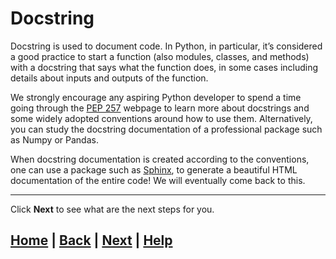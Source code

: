 # Docstring

Docstring is used to document code. In Python, in particular, it’s considered a good practice to start a function (also modules, classes, and methods) with a docstring that says what the function does, in some cases including details about inputs and outputs of the function.

We strongly encourage any aspiring Python developer to spend a time going through the [PEP 257][1] webpage to learn more about docstrings and some widely adopted conventions around how to use them. Alternatively, you can study the docstring documentation of a professional package such as Numpy or Pandas.

When docstring documentation is created according to the conventions, one can use a package such as [Sphinx][2], to generate a beautiful HTML documentation of the entire code! We will eventually come back to this.

[1]: https://www.python.org/dev/peps/pep-0257/
[2]: https://www.sphinx-doc.org/en/master/index.html

------------------------------------------------------------------------------
Click **Next** to see what are the next steps for you.

## [Home][home] | [Back][back] | [Next][next] | [Help][help]

[home]: ../../README.md
[back]: ../../puzzles/darts/README.md
[next]: ../next_steps/README.md
[help]: ../../0_help/README.md
